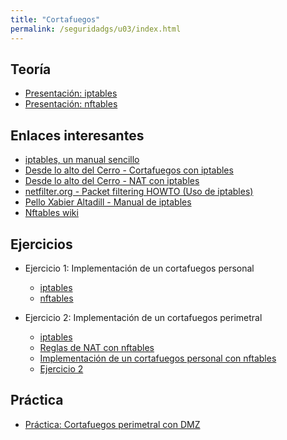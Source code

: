 ```yaml
---
title: "Cortafuegos"
permalink: /seguridadgs/u03/index.html
---
```


## Teoría

* [Presentación: iptables](https://docs.google.com/presentation/d/e/2PACX-1vSDP6RNlDWZV2JnBES3u-IPGf4_F8TNYzOjKiESMAcWxS741Ise6kGCmTawhfAn0Q34qB8MHSJ2DRdu/pub?start=false&loop=false&delayms=3000)
* [Presentación: nftables](https://docs.google.com/presentation/d/e/2PACX-1vRmCJr5FJXf47EaR3JOCVk2drs6mqrYPdckvty7q9TeUTJL8u4S5VHJu_u6KzMV0a2zeVdeXsfz9Xky/pub?start=false&loop=false&delayms=3000)


## Enlaces interesantes

* [iptables, un manual sencillo](iptables.html)
* [Desde lo alto del Cerro - Cortafuegos con iptables](https://albertomolina.wordpress.com/2011/12/08/cortafuegos-con-iptables/)
* [Desde lo alto del Cerro - NAT con iptables](https://albertomolina.wordpress.com/2009/01/09/nat-con-iptables/)
* [netfilter.org - Packet filtering HOWTO (Uso de iptables)](https://www.netfilter.org/documentation/HOWTO/es/packet-filtering-HOWTO-7.html)
* [Pello Xabier Altadill - Manual de iptables](https://dit.gonzalonazareno.org/moodle/pluginfile.php/14821/mod_resource/content/0/IPTABLES.pdf)
* [Nftables wiki](https://wiki.nftables.org/wiki-nftables/index.php/Main_Page)


## Ejercicios

* Ejercicio 1: Implementación de un cortafuegos personal
    * [iptables](ejercicio1.html)
    * [nftables](https://www.josedomingo.org/pledin/2019/12/nftables-cortafuegos-personal/)


* Ejercicio 2: Implementación de un cortafuegos perimetral
    * [iptables](perimetral_iptables.html)
    * [Reglas de NAT con nftables](https://www.josedomingo.org/pledin/2020/01/nftables-cortafuegos-perimetral-nat/)
    * [Implementación de un cortafuegos personal con nftables](https://www.josedomingo.org/pledin/2019/12/nftables-cortafuegos-personal/)
    * [Ejercicio 2](ejercicio2_cortafuegos.html)


<!--
* [Ejercicio 2: Implementación de un cortafuegos perimetral](ejercicio2.html)
* [Ejercicio 3: Mejoramos nuestro cortafuegos perimetral](ejercicio3.html)
-->
## Práctica

* [Práctica: Cortafuegos perimetral con DMZ](practica.html)